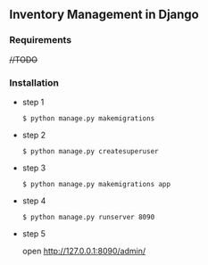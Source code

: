 ## Inventory Management in Django

### Requirements
~~//TODO~~

### Installation

* step 1

    `$ python manage.py makemigrations`
* step 2

    `$ python manage.py createsuperuser`
* step 3

    `$ python manage.py makemigrations app`
* step 4

    `$ python manage.py runserver 8090`
* step 5

    open http://127.0.0.1:8090/admin/ 

